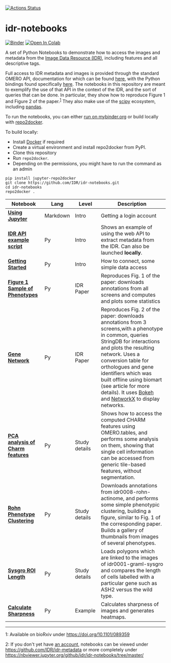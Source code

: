 
[![Actions Status](https://github.com/IDR/idr-notebooks/workflows/repo2docker/badge.svg)](https://github.com/ome/idr-notebooks/actions)
# idr-notebooks

[![Binder](https://mybinder.org/badge_logo.svg)](https://mybinder.org/v2/gh/IDR/idr-notebooks/master)
[![Open In Colab](https://colab.research.google.com/assets/colab-badge.svg)](https://colab.research.google.com/github/IDR/idr-notebooks/)

A set of Python Notebooks to demonstrate how to access the images and metadata from the [Image Data Resource (IDR)](https://idr.openmicroscopy.org), including features and all descriptive tags.

Full access to IDR metadata and images is provided through the standard OMERO API, documentation for which can be found [here](https://docs.openmicroscopy.org/latest/omero5.4/developers/index.html), with the Python bindings found specifically [here](https://docs.openmicroscopy.org/latest/omero5.4/developers/Python.html). The notebooks in this repository are meant to exemplify the use of that API in the context of the IDR, and the sort of queries that can be done. In particular, they show how to reproduce Figure 1 and Figure 2 of the paper.<sup>[1](#footnote1)</sup> They also make use of the [scipy](https://www.scipy.org/) ecosystem, including [pandas](https://pandas.pydata.org).

To run the notebooks, you can either [run on mybinder.org](https://mybinder.org/v2/gh/IDR/idr-notebooks/master) or build locally with [repo2docker](https://repo2docker.readthedocs.io/).

To build locally:

 * Install [Docker](https://www.docker.com/) if required
 * Create a virtual environment and install repo2docker from PyPI.
 * Clone this repository
 * Run ``repo2docker``. 
 * Depending on the permissions, you might have to run the command as an admin

```
pip install jupyter-repo2docker
git clone https://github.com/IDR/idr-notebooks.git
cd idr-notebooks
repo2docker .
```

| **Notebook**                                                               | **Lang** | **Level**     | **Description**                                                                                                                                                                                                                                                                                                                                                                                                    |
|----------------------------------------------------------------------------|----------|---------------|--------------------------------------------------------------------------------------------------------------------------------------------------------------------------------------------------------------------------------------------------------------------------------------------------------------------------------------------------------------------------------------------------------------------|
| **[Using Jupyter](Using_Jupyter.ipynb)**                                   | Markdown | Intro         | Getting a login account                                                                                                                                                                                                                                                                                                                                                                                            |
| **[IDR API example script](IDR_API_example_script.ipynb)**                 | Py       | Intro         | Shows an example of using the web API to extract metadata from the IDR. Can also be launched **locally**.                                                                                                                                                                                                                                                                                                          |
| **[Getting Started](Getting_Started.ipynb)**                               | Py       | Intro         | How to connect, some simple data access                                                                                                                                                                                                                                                                                                                                                                            |
| **[Figure 1 Sample of Phenotypes](Figure_1_Sampling_of_Phenotypes.ipynb)** | Py       | IDR Paper     | Reproduces Fig. 1 of the paper: downloads annotations from all screens and computes and plots some statistics                                                                                                                                                                                                                                                                                                      |
| **[Gene Network](GeneNetwork.ipynb)**                                      | Py       | IDR Paper     | Reproduces Fig. 2 of the paper: downloads annotations from 3 screens,with a phenotype in common, queries StringDB for interactions and plots the resulting network. Uses a conversion table for orthologues and gene identifiers which was built offline using biomart (see article for more details). It uses [Bokeh](https://bokeh.pydata.org/) and [NetworkX](https://networkx.github.io/) to display networks. |
| **[PCA analysis of Charm features](PCAanalysisOfCharmFeatures.ipynb)**     | Py       | Study details | Shows how to access the computed CHARM features using OMERO.tables, and performs some analysis on them, showing that single cell information can be accessed from generic tile-based features, without segmentation.                                                                                                                                                                                               |
| **[Rohn Phenotype Clustering](RohnPhenotypeClustering.ipynb)**             | Py       | Study details | Downloads annotations from idr0008-rohn-actinome, and performs some simple phenotypic clustering, building a figure, similar to Fig. 1 of the corresponding paper. Builds a gallery of thumbnails from images of several phenotypes.                                                                                                                                                                               |
| **[Sysgro ROI Length](SysgroRoiLength.ipynb)**                             | Py       | Study details | Loads polygons which are linked to the images of idr0001-graml-sysgro and compares the length of cells labelled with a particular gene such as ASH2 versus the wild type.                                                                                                                                                                                                                                          |
| **[Calculate Sharpness](CalculateSharpness.ipynb)**                        | Py       | Example       | Calculates sharpness of images and generates heatmaps.                                                                                                                                                                                                                                                                                                                                                             |

----

<a name="footnote1">1</a>: Available on bioRxiv under https://doi.org/10.1101/089359

<a name="footnote2">2</a>: If you don't yet have [an account](Using_Jupyter.ipynb), notebooks can be viewed under https://github.com/IDR/idr-metadata or more completely under https://nbviewer.jupyter.org/github/idr/idr-notebooks/tree/master/
